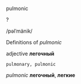 pulmonic

?

/pəlˈmänik/

Definitions of _pulmonic_

adjective
**легочный**

    pulmonary, pulmonic

_pulmonic_
**легочный**, **легкие**